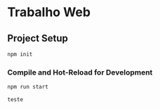 # Trabalho Web


## Project Setup

```sh
npm init
```

### Compile and Hot-Reload for Development

```sh
npm run start

teste
```
